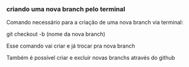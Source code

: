 ### criando uma nova branch pelo terminal

Comando necessário para a criação de uma nova branch via terminal:

git checkout -b (nome da nova branch)


Esse comando vai criar e já trocar pra nova branch

Também é possível criar e excluir novas branchs através do github